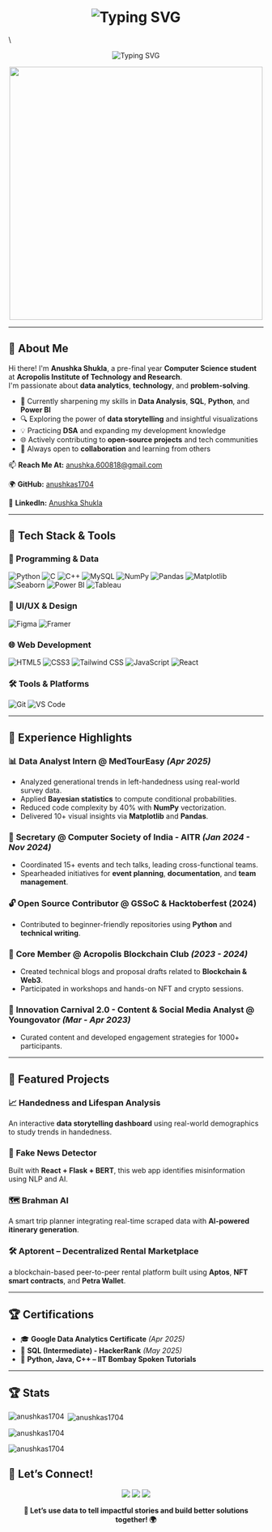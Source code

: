 
<h1 align="center">
  <img src="https://readme-typing-svg.herokuapp.com?font=DaunPenn&size=40&pause=1000&color=FE7F9C&center=true&vCenter=true&width=800&lines=%F0%9F%91%8B+Hi%2C+I'm+Anushka+Shukla!+%F0%9F%8C%B7" alt="Typing SVG" />
</h1>\

<p align="center">
  <img src="https://readme-typing-svg.herokuapp.com?font=DaunPenn&size=30&pause=1000&color=FE7F9C&center=true&vCenter=true&width=800&lines=Aspiring+Data+Analyst+%7C+Python+%26+SQL" alt="Typing SVG" />
</p>


<p align="center">
  <img src="https://user-images.githubusercontent.com/74038190/212750155-3ceddfbd-19d3-40a3-87af-8d329c8323c4.gif" width="500">
</p>

---

## 🚀 About Me

Hi there! I'm **Anushka Shukla**, a pre-final year **Computer Science student** at **Acropolis Institute of Technology and Research**.  
I'm passionate about **data analytics**, **technology**, and **problem-solving**.

- 🌱 Currently sharpening my skills in **Data Analysis**, **SQL**, **Python**, and **Power BI**
- 🔍 Exploring the power of **data storytelling** and insightful visualizations
- 💡 Practicing **DSA** and expanding my development knowledge
- 🌐 Actively contributing to **open-source projects** and tech communities
- 💬 Always open to **collaboration** and learning from others

📫 **Reach Me At:** anushka.600818@gmail.com 

🌍 **GitHub:** [anushkas1704](https://github.com/anushkas1704)  

💼 **LinkedIn:** [Anushka Shukla](www.linkedin.com/in/anushka-shukla-1b2b43252)  

---

## 🧰 Tech Stack & Tools

### 🐍 Programming & Data
![Python](https://img.shields.io/badge/Python-3776AB?style=for-the-badge&logo=python&logoColor=white)
![C](https://img.shields.io/badge/C-A8B9CC?style=for-the-badge&logo=c&logoColor=black)
![C++](https://img.shields.io/badge/C++-00599C?style=for-the-badge&logo=cplusplus&logoColor=white)
![MySQL](https://img.shields.io/badge/MySQL-4479A1?style=for-the-badge&logo=mysql&logoColor=white)
![NumPy](https://img.shields.io/badge/NumPy-013243?style=for-the-badge&logo=numpy&logoColor=white)
![Pandas](https://img.shields.io/badge/Pandas-150458?style=for-the-badge&logo=pandas&logoColor=white)
![Matplotlib](https://img.shields.io/badge/Matplotlib-11557C?style=for-the-badge&logo=matplotlib&logoColor=white)
![Seaborn](https://img.shields.io/badge/Seaborn-4B8BBE?style=for-the-badge&logo=python&logoColor=white)
![Power BI](https://img.shields.io/badge/Power%20BI-F2C811?style=for-the-badge&logo=powerbi&logoColor=black)
![Tableau](https://img.shields.io/badge/Tableau-E97627?style=for-the-badge&logo=tableau&logoColor=white)

### 🎨 UI/UX & Design
![Figma](https://img.shields.io/badge/Figma-F24E1E?style=for-the-badge&logo=figma&logoColor=white)
![Framer](https://img.shields.io/badge/Framer-0055FF?style=for-the-badge&logo=framer&logoColor=white)

### 🌐 Web Development
![HTML5](https://img.shields.io/badge/HTML5-E34F26?style=for-the-badge&logo=html5&logoColor=white)
![CSS3](https://img.shields.io/badge/CSS3-1572B6?style=for-the-badge&logo=css3&logoColor=white)
![Tailwind CSS](https://img.shields.io/badge/TailwindCSS-06B6D4?style=for-the-badge&logo=tailwindcss&logoColor=white)
![JavaScript](https://img.shields.io/badge/JavaScript-F7DF1E?style=for-the-badge&logo=javascript&logoColor=black)
![React](https://img.shields.io/badge/React-20232A?style=for-the-badge&logo=react&logoColor=61DAFB)

### 🛠️ Tools & Platforms
![Git](https://img.shields.io/badge/Git-F05032?style=for-the-badge&logo=git&logoColor=white)
![VS Code](https://img.shields.io/badge/VS%20Code-007ACC?style=for-the-badge&logo=visual-studio-code&logoColor=white)

---

## 🌟 Experience Highlights

### 📊 **Data Analyst Intern @ MedTourEasy** *(Apr 2025)*
- Analyzed generational trends in left-handedness using real-world survey data.
- Applied **Bayesian statistics** to compute conditional probabilities.
- Reduced code complexity by 40% with **NumPy** vectorization.
- Delivered 10+ visual insights via **Matplotlib** and **Pandas**.

### 🧠 **Secretary @ Computer Society of India - AITR** *(Jan 2024 - Nov 2024)*
- Coordinated 15+ events and tech talks, leading cross-functional teams.
- Spearheaded initiatives for **event planning**, **documentation**, and **team management**.

### 🔓 **Open Source Contributor @ GSSoC & Hacktoberfest (2024)**
- Contributed to beginner-friendly repositories using **Python** and **technical writing**.

### 🧾 **Core Member @ Acropolis Blockchain Club** *(2023 - 2024)*
- Created technical blogs and proposal drafts related to **Blockchain & Web3**.
- Participated in workshops and hands-on NFT and crypto sessions.

### 📝 **Innovation Carnival 2.0 - Content & Social Media Analyst @ Youngovator** *(Mar - Apr 2023)*
- Curated content and developed engagement strategies for 1000+ participants.

---

## 📂 Featured Projects

### 📈 **Handedness and Lifespan Analysis**
An interactive **data storytelling dashboard** using real-world demographics to study trends in handedness.

### 🧠 **Fake News Detector**
Built with **React + Flask + BERT**, this web app identifies misinformation using NLP and AI.

### 🗺️ **Brahman AI**
A smart trip planner integrating real-time scraped data with **AI-powered itinerary generation**.

### 🛠️ Aptorent – Decentralized Rental Marketplace
a blockchain-based peer-to-peer rental platform built using **Aptos**, **NFT smart contracts**, and **Petra Wallet**. 

---

## 🏆 Certifications

- 🎓 **Google Data Analytics Certificate** *(Apr 2025)*  
- 🏅 **SQL (Intermediate) - HackerRank** *(May 2025)*  
- 🥇 **Python, Java, C++ – IIT Bombay Spoken Tutorials**  

---

## 🏆 Stats

<p><img align="left" src="https://github-readme-stats.vercel.app/api/top-langs?username=anushkas1704&show_icons=true&locale=en&layout=compact" alt="anushkas1704" /></p>

<p>&nbsp;<img align="center" src="https://github-readme-stats.vercel.app/api?username=anushkas1704&show_icons=true&locale=en" alt="anushkas1704" /></p>

<p><img align="center" src="https://github-readme-streak-stats.herokuapp.com/?user=anushkas1704&" alt="anushkas1704" /></p>

<p align="left"> <img src="https://komarev.com/ghpvc/?username=anushkas1704&label=Profile%20views&color=0e75b6&style=flat" alt="anushkas1704" /> </p>


## 🤝 Let’s Connect!

<p align="center">
  <a href="mailto:anushka.600818@gmail.com"><img src="https://img.shields.io/badge/Email-D14836?style=for-the-badge&logo=gmail&logoColor=white"/></a>
  <a href="www.linkedin.com/in/anushka-shukla-1b2b43252"><img src="https://img.shields.io/badge/LinkedIn-blue?style=for-the-badge&logo=linkedin&logoColor=white"/></a>
  <a href="https://github.com/anushkas1704"><img src="https://img.shields.io/badge/GitHub-000000?style=for-the-badge&logo=github&logoColor=white"/></a>
</p>

<p align="center">
  <strong>📌 Let’s use data to tell impactful stories and build better solutions together! 🌍</strong>
</p>




